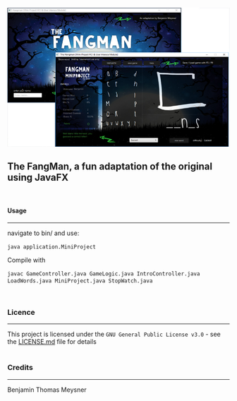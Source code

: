 ![alt text](https://github.com/benjaminmeysner/hangman/blob/master/0_docs/0_images/HangMan.jpg?raw=true?raw=true "talkable")
## The FangMan, a fun adaptation of the original using JavaFX

<br />

#### Usage ####
---
navigate to bin/ and use:

```
java application.MiniProject
```

Compile with

```
javac GameController.java GameLogic.java IntroController.java LoadWords.java MiniProject.java StopWatch.java
```

<br />

### Licence ####
---
This project is licensed under the `GNU General Public License v3.0` - see the [LICENSE.md](LICENSE.md) file for details  
<br />

### Credits ####
---
Benjamin Thomas Meysner
